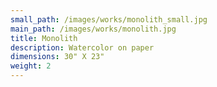 ```yaml
---
small_path: /images/works/monolith_small.jpg
main_path: /images/works/monolith.jpg
title: Monolith
description: Watercolor on paper
dimensions: 30" X 23"
weight: 2
---
```

